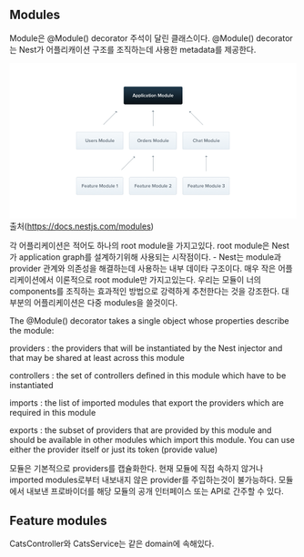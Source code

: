 ## Modules
Module은 @Module() decorator 주석이 달린 클래스이다. @Module() decorator는 Nest가 어플리캐이션 구조를 조직하는데 사용한 metadata를 제공한다. 

![Module](../../img/Modules_1.png)
출처(https://docs.nestjs.com/modules)

각 어플리케이션은 적어도 하나의 root module을 가지고있다. root module은 Nest가 application graph를 설계하기위해 사용되는 시작점이다. - Nest는 module과 provider 관계와 의존성을 해결하는데 사용하는 내부 데이타 구조이다. 매우 작은 어플리케이션에서 이론적으로 root module만 가지고있는다. 우리는 모듈이 너의 components를 조직하는 효과적인 방법으로 강력하게 추천한다는 것을 강조한다. 대부분의 어플리케이션은 다중 modules을 쓸것이다. 

The @Module() decorator takes a single object whose properties describe the module:

providers : the providers that will be instantiated by the Nest injector and that may be shared at least across this module

controllers : the set of controllers defined in this module which have to be instantiated

imports : the list of imported modules that export the providers which are required in this module

exports : 	the subset of providers that are provided by this module and should be available in other modules which import this module. You can use either the provider itself or just its token (provide value)

모듈은 기본적으로 providers를 캡슐화한다. 현재 모듈에 직접 속하지 않거나 imported modules로부터 내보내지 않은 provider를 주입하는것이 불가능하다. 모듈에서 내보낸 프로바이더를 해당 모듈의 공개 인터페이스 또는 API로 간주할 수 있다.

Feature modules
---
CatsController와 CatsService는 같은 domain에 속해있다. 